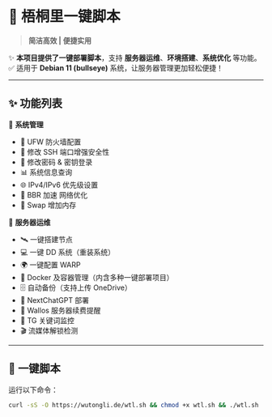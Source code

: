# 🌿 **梧桐里一键脚本**  

> **简洁高效 | 便捷实用**  

✨ **本项目提供了一键部署脚本**，支持 **服务器运维**、**环境搭建**、**系统优化** 等功能。  
✅ 适用于 **Debian 11 (bullseye)** 系统，让服务器管理更加轻松便捷！    

---

## ✨ **功能列表**

🔧 **系统管理**
- 🛑 UFW 防火墙配置
- 🔐 修改 SSH 端口增强安全性
- 🔑 修改密码 & 密钥登录
- 📊 系统信息查询
- 🌐 IPv4/IPv6 优先级设置
- 🚀 BBR 加速 网络优化
- 💾 Swap 增加内存

🚀 **服务器运维**
- 🛰️ 一键搭建节点
- 💻 一键 DD 系统（重装系统）
- 🌍 一键配置 WARP
- 🐳 Docker 及容器管理（内含多种一键部署项目）
- 🗄️ 自动备份（支持上传 OneDrive）
- 🤖 NextChatGPT 部署
- 📝 Wallos 服务器续费提醒
- 📡 TG 关键词监控
- 🎬 流媒体解锁检测

---

## 🚀 **一键脚本**

运行以下命令：

```sh
curl -sS -O https://wutongli.de/wtl.sh && chmod +x wtl.sh && ./wtl.sh

